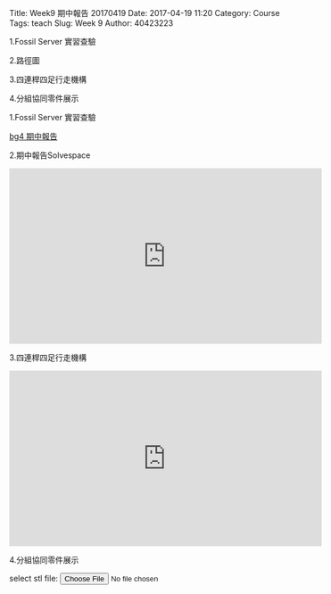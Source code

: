 Title: Week9 期中報告 20170419 
Date: 2017-04-19 11:20
Category: Course
Tags: teach
Slug: Week 9
Author: 40423223

1.Fossil Server 實習查驗

2.路徑圖

3.四連桿四足行走機構 

4.分組協同零件展示

<!-- PELICAN_END_SUMMARY -->

1.Fossil Server 實習查驗

 <a href = " https://mde2a2.kmol.info/midterm/bg4/index "> bg4 期中報告 </a>

2.期中報告Solvespace 

<iframe width="560" height="315" src="https://www.youtube.com/embed/vH-bFP-K9Ss" frameborder="0" allowfullscreen></iframe>

<!-- 導入 Brython 標準程式庫 -->
 
<script type="text/javascript" src="https://cdn.rawgit.com/brython-dev/brython/master/www/src/brython_dist.js">
</script>
 
<!-- 啟動 Brython -->
 
<script>
window.onload=function(){
brython(1);
}
</script>
 
<!-- 以下實際利用  Brython 畫四連桿 trace point 路徑-->
 
<canvas id="fourbar" width="800" height="600"></canvas>
 
<div id="container1"></div>
 
<script type="text/python3">
from browser import document as doc
from browser import html
import math
# 準備繪圖畫布
canvas = doc["fourbar"]
container1 = doc['container1']
ctx = canvas.getContext("2d")
 
fourbar_data = open("./../40423223/40423223.csv").read()
fourbar_list = fourbar_data.splitlines()
#container1 <= fourbar_list[0]
# 以下可以利用 ctx 物件進行畫圖
# 先畫一條直線
ctx.beginPath()
# 設定線的寬度為 1 個單位
ctx.lineWidth = 1
# 利用 transform 將 y 座標反轉, 且 offset canvas.height
# (X scale, X skew, Y skew, Y scale, X offset, Y offset)
# 配合圖形位置進行座標轉換
ctx.transform(1, 0, 0, -1, canvas.width/2+250, canvas.height/2+100)
# 畫出 x 與 y 座標線
# 各座標值放大 5 倍
ratio = 5
ctx.moveTo(0, 0)
ctx.lineTo(-30*ratio, 0)
start_point = fourbar_list[0].split(",")
ctx.moveTo(float(start_point[0])*ratio, float(start_point[1])*ratio)
count = 0
for data in fourbar_list[1:]:
    point = data.split(",")
    #count = count + 1
    #container1 <= str(count) + ":" + point[0] + "," + point[1]
    #container1 <= html.BR()
    ctx.lineTo(float(point[0])*ratio, float(point[1])*ratio)
# 設定顏色為藍色, 也可以使用 "rgb(0, 0, 255)" 字串設定顏色值
ctx.strokeStyle = "blue"
# 實際執行畫線
ctx.stroke()
ctx.closePath()
</script>

3.四連桿四足行走機構

<iframe width="560" height="315" src="https://www.youtube.com/embed/yfa1upfbEaw" frameborder="0" allowfullscreen></iframe>

4.分組協同零件展示

<link href="./../Kinsey/madeleine/src/css/Madeleine.css" rel="stylesheet">
<script src="./../Kinsey/madeleine/src/stats.js"></script>
<script src="./../Kinsey/madeleine/src/detector.js"></script>
<script src="./../Kinsey/madeleine/src/three.min.js"></script>
<script src="./../Kinsey/madeleine/src/Madeleine.js"></script>

<div id="target" class="madeleine"></div>

<script>
window.onload = function(){
    var madeleine = new Madeleine({
      target: 'target', // target div id
      data: './../data/40423223.stl', // data path
      path: './../work/madeleine/src/' // path to source directory from current html file
    });
}; 
</script>

<script src="https://cdnjs.cloudflare.com/ajax/libs/three.js/r68/three.min.js"
></script>
<script src="https://rawgit.com/mrdoob/three.js/master/examples/js/controls/TrackballControls.js"
></script>
<script src="./../data/w9/loader.js"></script>
<script src="./../data/w9/stl.js"></script>
<div>
select stl file: <input type="file" id="file" /> 
</div>
<div id="view"></div>